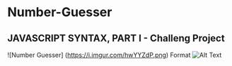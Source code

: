 # Number-Guesser
## JAVASCRIPT SYNTAX, PART I - Challeng Project
![Number Guesser] (https://i.imgur.com/hwYYZdP.png)
Format ![Alt Text](url)

